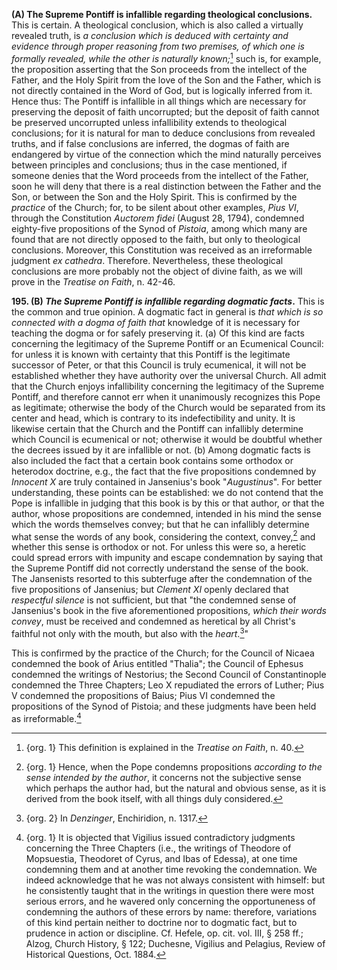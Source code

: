 **(A) The Supreme Pontiff is infallible regarding theological conclusions.** This is certain. A theological conclusion, which is also called a virtually revealed truth, is *a conclusion which is deduced with certainty and evidence through proper reasoning from two premises, of which one is formally revealed, while the other is naturally known;*[^1] such is, for example, the proposition asserting that the Son proceeds from the intellect of the Father, and the Holy Spirit from the love of the Son and the Father, which is not directly contained in the Word of God, but is logically inferred from it. Hence thus: The Pontiff is infallible in all things which are necessary for preserving the deposit of faith uncorrupted; but the deposit of faith cannot be preserved uncorrupted unless infallibility extends to theological conclusions; for it is natural for man to deduce conclusions from revealed truths, and if false conclusions are inferred, the dogmas of faith are endangered by virtue of the connection which the mind naturally perceives between principles and conclusions; thus in the case mentioned, if someone denies that the Word proceeds from the intellect of the Father, soon he will deny that there is a real distinction between the Father and the Son, or between the Son and the Holy Spirit. This is confirmed by the *practice* of the Church; for, to be silent about other examples, *Pius VI*, through the Constitution *Auctorem fidei* (August 28, 1794), condemned eighty-five propositions of the Synod of *Pistoia*, among which many are found that are not directly opposed to the faith, but only to theological conclusions. Moreover, this Constitution was received as an irreformable judgment *ex cathedra*. Therefore. Nevertheless, these theological conclusions are more probably not the object of divine faith, as we will prove in the *Treatise on Faith*, n. 42-46.

**195. (B) *The Supreme Pontiff is infallible regarding dogmatic facts*.**
This is the common and true opinion. A dogmatic fact in general is *that which is so connected with a dogma of faith that* knowledge of it is necessary for teaching the dogma or for safely preserving it. (a) Of this kind are facts concerning the legitimacy of the Supreme Pontiff or an Ecumenical Council: for unless it is known with certainty that this Pontiff is the legitimate successor of Peter, or that this Council is truly ecumenical, it will not be established whether they have authority over the universal Church. All admit that the Church enjoys infallibility concerning the legitimacy of the Supreme Pontiff, and therefore cannot err when it unanimously recognizes this Pope as legitimate; otherwise the body of the Church would be separated from its center and head, which is contrary to its indefectibility and unity. It is likewise certain that the Church and the Pontiff can infallibly determine which Council is ecumenical or not; otherwise it would be doubtful whether the decrees issued by it are infallible or not. (b) Among dogmatic facts is also included the fact that a certain book contains some orthodox or heterodox doctrine, e.g., the fact that the five propositions condemned by *Innocent X* are truly contained in Jansenius's book "*Augustinus*". For better understanding, these points can be established: we do not contend that the Pope is infallible in judging that this book is by this or that author, or that the author, whose propositions are condemned, intended in his mind the sense which the words themselves convey; but that he can infallibly determine what sense the words of any book, considering the context, convey,[^2] and whether this sense is orthodox or not. For unless this were so, a heretic could spread errors with impunity and escape condemnation by saying that the Supreme Pontiff did not correctly understand the sense of the book. The Jansenists resorted to this subterfuge after the condemnation of the five propositions of Jansenius; but *Clement XI* openly declared that *respectful silence* is not sufficient, but that "the condemned sense of Jansenius's book in the five aforementioned propositions, *which their words convey*, must be received and condemned as heretical by all Christ's faithful not only with the mouth, but also with the *heart*.[^3]"

This is confirmed by the practice of the Church; for the Council of Nicaea condemned the book of Arius entitled "Thalia"; the Council of Ephesus condemned the writings of Nestorius; the Second Council of Constantinople condemned the Three Chapters; Leo X repudiated the errors of Luther; Pius V condemned the propositions of Baius; Pius VI condemned the propositions of the Synod of Pistoia; and these judgments have been held as irreformable.[^4]

[^1]: {org. 1} This definition is explained in the *Treatise on Faith*, n. 40.

[^2]: {org. 1} Hence, when the Pope condemns propositions *according to the sense intended by the author*, it concerns not the subjective sense which perhaps the author had, but the natural and obvious sense, as it is derived from the book itself, with all things duly considered.

[^3]: {org. 2} In *Denzinger*, Enchiridion, n. 1317.

[^4]: {org. 1} It is objected that Vigilius issued contradictory judgments concerning the Three Chapters (i.e., the writings of Theodore of Mopsuestia, Theodoret of Cyrus, and Ibas of Edessa), at one time condemning them and at another time revoking the condemnation. We indeed acknowledge that he was not always consistent with himself: but he consistently taught that in the writings in question there were most serious errors, and he wavered only concerning the opportuneness of condemning the authors of these errors by name: therefore, variations of this kind pertain neither to doctrine nor to dogmatic fact, but to prudence in action or discipline. Cf. Hefele, op. cit. vol. III, § 258 ff.; Alzog, Church History, § 122; Duchesne, Vigilius and Pelagius, Review of Historical Questions, Oct. 1884.